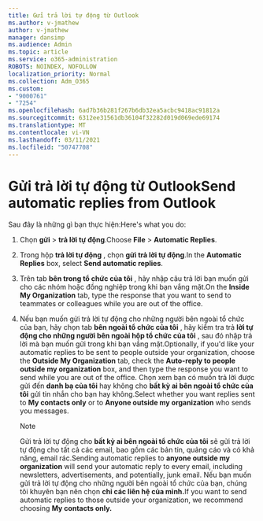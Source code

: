 ```yaml
---
title: Gửi trả lời tự động từ Outlook
ms.author: v-jmathew
author: v-jmathew
manager: dansimp
ms.audience: Admin
ms.topic: article
ms.service: o365-administration
ROBOTS: NOINDEX, NOFOLLOW
localization_priority: Normal
ms.collection: Adm_O365
ms.custom:
- "9000761"
- "7254"
ms.openlocfilehash: 6ad7b36b281f267b6db32ea5acbc9418ac91812a
ms.sourcegitcommit: 6312ee31561db36104f32282d019d069ede69174
ms.translationtype: MT
ms.contentlocale: vi-VN
ms.lasthandoff: 03/11/2021
ms.locfileid: "50747708"
---
```

# <a name="send-automatic-replies-from-outlook"></a><span data-ttu-id="e23f4-102">Gửi trả lời tự động từ Outlook</span><span class="sxs-lookup"><span data-stu-id="e23f4-102">Send automatic replies from Outlook</span></span>

<span data-ttu-id="e23f4-103">Sau đây là những gì bạn thực hiện:</span><span class="sxs-lookup"><span data-stu-id="e23f4-103">Here's what you do:</span></span>

1. <span data-ttu-id="e23f4-104">Chọn **gửi**  >  **trả lời tự động**.</span><span class="sxs-lookup"><span data-stu-id="e23f4-104">Choose **File** > **Automatic Replies**.</span></span>
2. <span data-ttu-id="e23f4-105">Trong hộp **trả lời tự động** , chọn **gửi trả lời tự động**.</span><span class="sxs-lookup"><span data-stu-id="e23f4-105">In the **Automatic Replies** box, select **Send automatic replies**.</span></span>
3. <span data-ttu-id="e23f4-106">Trên tab **bên trong tổ chức của tôi** , hãy nhập câu trả lời bạn muốn gửi cho các nhóm hoặc đồng nghiệp trong khi bạn vắng mặt.</span><span class="sxs-lookup"><span data-stu-id="e23f4-106">On the **Inside My Organization** tab, type the response that you want to send to teammates or colleagues while you are out of the office.</span></span>
4. <span data-ttu-id="e23f4-107">Nếu bạn muốn gửi trả lời tự động cho những người bên ngoài tổ chức của bạn, hãy chọn tab **bên ngoài tổ chức của tôi** , hãy kiểm tra trả **lời tự động cho những người bên ngoài hộp tổ chức của tôi** , sau đó nhập trả lời mà bạn muốn gửi trong khi bạn vắng mặt.</span><span class="sxs-lookup"><span data-stu-id="e23f4-107">Optionally, if you'd like your automatic replies to be sent to people outside your organization, choose the **Outside My Organization** tab, check the **Auto-reply to people outside my organization** box, and then type the response you want to send while you are out of the office.</span></span> <span data-ttu-id="e23f4-108">Chọn xem bạn có muốn trả lời được gửi đến **danh bạ của tôi** hay không cho **bất kỳ ai bên ngoài tổ chức của tôi** gửi tin nhắn cho bạn hay không.</span><span class="sxs-lookup"><span data-stu-id="e23f4-108">Select whether you want replies sent to **My contacts only** or to **Anyone outside my organization** who sends you messages.</span></span>

    > [!NOTE]
    > <span data-ttu-id="e23f4-109">Gửi trả lời tự động cho **bất kỳ ai bên ngoài tổ chức của tôi** sẽ gửi trả lời tự động cho tất cả các email, bao gồm các bản tin, quảng cáo và có khả năng, email rác.</span><span class="sxs-lookup"><span data-stu-id="e23f4-109">Sending automatic replies to **anyone outside my organization** will send your automatic reply to every email, including newsletters, advertisements, and potentially, junk email.</span></span> <span data-ttu-id="e23f4-110">Nếu bạn muốn gửi trả lời tự động cho những người bên ngoài tổ chức của bạn, chúng tôi khuyên bạn nên chọn **chỉ các liên hệ của mình.**</span><span class="sxs-lookup"><span data-stu-id="e23f4-110">If you want to send automatic replies to those outside your organization, we recommend choosing **My contacts only.**</span></span>

